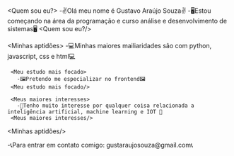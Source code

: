 <Quem sou eu?>
 -✌Olá meu nome é Gustavo Araújo Souza✌
 -🖥Estou começando na área da programação e curso análise e desenvolvimento de sistemas🖥
<Quem sou eu?/>

<Minhas aptidões>
 -💻Minhas maiores mailiaridades são com python, javascript, css e html💻
 
     <Meu estudo mais focado>
       -🖼Pretendo me especializar no frontend🖼
     <Meu estudo mais focado/>
     
     <Meus maiores interesses>
       -🤖Tenho muito interesse por qualquer coisa relacionada a inteligência artificial, machine learning e IOT 🤖
     <Meus maiores interesses/>
<Minhas aptidões/>

<Meus contatos>
 -📞Para entrar em contato comigo: gustaraujosouza@gmail.com📞
<Meus contatos/>
